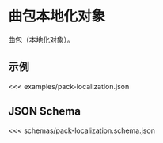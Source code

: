 # 曲包<Badge>本地化对象</Badge>

曲包（本地化对象）。

## 示例

<<< examples/pack-localization.json

## JSON Schema

<<< schemas/pack-localization.schema.json
